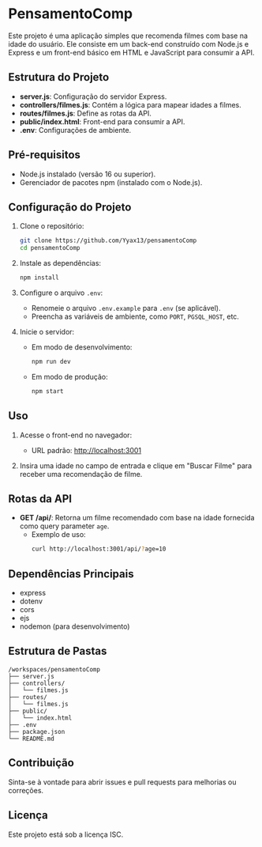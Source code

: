 # PensamentoComp

Este projeto é uma aplicação simples que recomenda filmes com base na idade do usuário. Ele consiste em um back-end construído com Node.js e Express e um front-end básico em HTML e JavaScript para consumir a API.

## Estrutura do Projeto

- **server.js**: Configuração do servidor Express.
- **controllers/filmes.js**: Contém a lógica para mapear idades a filmes.
- **routes/filmes.js**: Define as rotas da API.
- **public/index.html**: Front-end para consumir a API.
- **.env**: Configurações de ambiente.

## Pré-requisitos

- Node.js instalado (versão 16 ou superior).
- Gerenciador de pacotes npm (instalado com o Node.js).

## Configuração do Projeto

1. Clone o repositório:
   ```bash
   git clone https://github.com/Yyax13/pensamentoComp
   cd pensamentoComp
   ```

2. Instale as dependências:
   ```bash
   npm install
   ```

3. Configure o arquivo `.env`:
   - Renomeie o arquivo `.env.example` para `.env` (se aplicável).
   - Preencha as variáveis de ambiente, como `PORT`, `PGSQL_HOST`, etc.

4. Inicie o servidor:
   - Em modo de desenvolvimento:
     ```bash
     npm run dev
     ```
   - Em modo de produção:
     ```bash
     npm start
     ```

## Uso

1. Acesse o front-end no navegador:
   - URL padrão: [http://localhost:3001](http://localhost:3001)

2. Insira uma idade no campo de entrada e clique em "Buscar Filme" para receber uma recomendação de filme.

## Rotas da API

- **GET /api/**: Retorna um filme recomendado com base na idade fornecida como query parameter `age`.
  - Exemplo de uso:
    ```bash
    curl http://localhost:3001/api/?age=10
    ```

## Dependências Principais

- express
- dotenv
- cors
- ejs
- nodemon (para desenvolvimento)

## Estrutura de Pastas

```
/workspaces/pensamentoComp
├── server.js
├── controllers/
│   └── filmes.js
├── routes/
│   └── filmes.js
├── public/
│   └── index.html
├── .env
├── package.json
└── README.md
```

## Contribuição

Sinta-se à vontade para abrir issues e pull requests para melhorias ou correções.

## Licença

Este projeto está sob a licença ISC.
